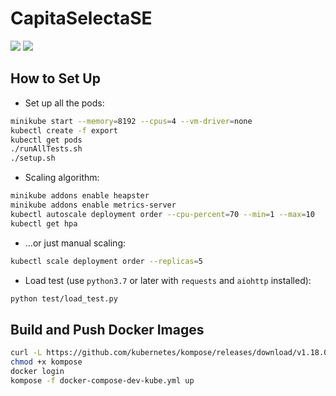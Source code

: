 # CapitaSelectaSE
[![](https://github.com/ZhongXiLu/CapitaSelectaSE/workflows/Docker%20Compose%20CI/badge.svg)](https://github.com/ZhongXiLu/CapitaSelectaSE/actions?query=workflow%3A%22Docker+Compose+CI%22) [![](https://github.com/ZhongXiLu/CapitaSelectaSE/workflows/Minikube%20CI/badge.svg)](https://github.com/ZhongXiLu/CapitaSelectaSE/actions?query=workflow%3A%22Minikube+CI%22)


## How to Set Up

- Set up all the pods:
```bash
minikube start --memory=8192 --cpus=4 --vm-driver=none
kubectl create -f export
kubectl get pods
./runAllTests.sh
./setup.sh
```

- Scaling algorithm:
```bash
minikube addons enable heapster
minikube addons enable metrics-server
kubectl autoscale deployment order --cpu-percent=70 --min=1 --max=10
kubectl get hpa
```

- ...or just manual scaling:
```bash
kubectl scale deployment order --replicas=5
```

- Load test (use `python3.7` or later with `requests` and `aiohttp` installed):
```bash
python test/load_test.py
```

## Build and Push Docker Images

```bash
curl -L https://github.com/kubernetes/kompose/releases/download/v1.18.0/kompose-linux-amd64 -o kompose
chmod +x kompose
docker login
kompose -f docker-compose-dev-kube.yml up
```
